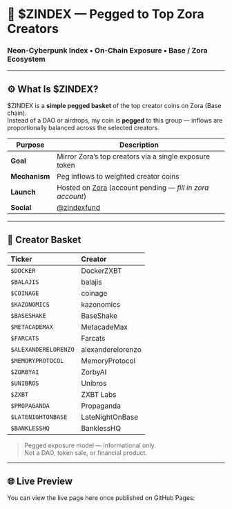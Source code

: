 # 💠 $ZINDEX — Pegged to Top Zora Creators

### Neon-Cyberpunk Index • On-Chain Exposure • Base / Zora Ecosystem

---

## ⚙️ What Is $ZINDEX?

$ZINDEX is a **simple pegged basket** of the top creator coins on Zora (Base chain).  
Instead of a DAO or airdrops, my coin is **pegged** to this group — inflows are proportionally balanced across the selected creators.

| Purpose | Description |
|----------|-------------|
| **Goal** | Mirror Zora’s top creators via a single exposure token |
| **Mechanism** | Peg inflows to weighted creator coins |
| **Launch** | Hosted on [Zora](https://zora.co) (account pending — *fill in zora account*) |
| **Social** | [@zindexfund](https://x.com/zindexfund) |

---

## 🧩 Creator Basket

| Ticker | Creator |
|:-------|:--------|
| `$DOCKER` | DockerZXBT |
| `$BALAJIS` | balajis |
| `$COINAGE` | coinage |
| `$KAZONOMICS` | kazonomics |
| `$BASESHAKE` | BaseShake |
| `$METACADEMAX` | MetacadeMax |
| `$FARCATS` | Farcats |
| `$ALEXANDERELORENZO` | alexanderelorenzo |
| `$MEMORYPROTOCOL` | MemoryProtocol |
| `$ZORBYAI` | ZorbyAI |
| `$UNIBROS` | Unibros |
| `$ZXBT` | ZXBT Labs |
| `$PROPAGANDA` | Propaganda |
| `$LATENIGHTONBASE` | LateNightOnBase |
| `$BANKLESSHQ` | BanklessHQ |

> Pegged exposure model — informational only.  
> Not a DAO, token sale, or financial product.

---

## 🌐 Live Preview

You can view the live page here once published on GitHub Pages:
